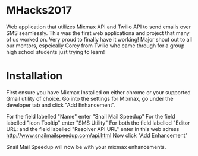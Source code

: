 # MHacks2017
Web application that utilizes Mixmax API and Twilio API to send emails over SMS seamlessly.
This was the first web applicationa and project that many of us worked on. Very proud to finally have it working!
Major shout out to all our mentors, espeically Corey from Twilio who came through for a group high school students just trying to learn!

# Installation 
First ensure you have Mixmax Installed on either chrome or your supported Gmail utility of choice. Go into the settings for Mixmax, go under the developer tab and click "Add Enhancement". 

For the field labelled "Name" enter "Snail Mail Speedup"
For the field labelled "Icon Tooltip" enter "SMS Utility"
For both the field labelled "Editor URL: and the field labelled "Resolver API URL" enter in this web adress http://www.snailmailspeedup.com/api.html
Now click "Add Enhancement"

Snail Mail Speedup will now be with your mixmax enhancements.
